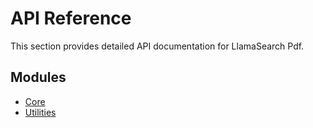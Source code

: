 # API Reference

This section provides detailed API documentation for LlamaSearch Pdf.

## Modules

- [Core](core.md)
- [Utilities](utilities.md)
